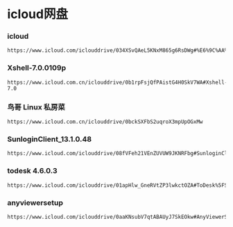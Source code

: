 # icloud网盘

### icloud
```
https://www.icloud.com/iclouddrive/034XSvQAeL5KNxM865g6RsDWg#%E6%9C%AA%E5%91%BD%E5%90%8D%E6%96%87%E4%BB%B6%E5%A4%B9
```

### Xshell-7.0.0109p
```
https://www.icloud.com.cn/iclouddrive/0b1rpFsjQfPAistG4H0SkV7WA#Xshell-7.0
```

### 鸟哥 Linux 私房菜
```
https://www.icloud.com.cn/iclouddrive/0bckSXFbS2uqroX3mpUpOGxMw
```

###  SunloginClient_13.1.0.48
```
https://www.icloud.com/iclouddrive/08fVFeh21VEnZUVUW9JKNRFbg#SunloginClient%5F13.1.0.48900
```

### todesk 4.6.0.3
```
https://www.icloud.com/iclouddrive/01apHlw_GneRVtZP3lwkctOZA#ToDesk%5FSetup
```
###  anyviewersetup
```
https://www.icloud.com/iclouddrive/0aaKNsubV7qtABAUyJ7SkEOkw#AnyViewerSetup
```
